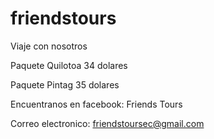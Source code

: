 # friendstours
Viaje con nosotros


Paquete Quilotoa 34 dolares 

Paquete Pintag 35 dolares



Encuentranos en facebook: Friends Tours

Correo electronico: friendstoursec@gmail.com
